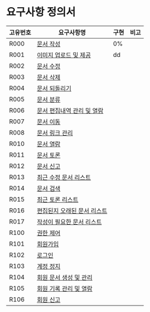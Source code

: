 ﻿요구사항 정의서
===============  
  
|고유번호|요구사항명|구현|비고
|---|---|---|---|
|R000|[문서 작성](./specification/R000.md)|0%||
|R001|[이미지 업로드 및 제공](./specification/R001.md)|dd||
|R002|[문서 수정](./specification/R002.md)|||
|R003|[문서 삭제](./specification/R003.md)|||
|R004|[문서 되돌리기](./specification/R004.md)|||
|R005|[문서 분류](./specification/R005.md)|||
|R006|[문서 편집내역 관리 및 열람](./specification/R006.md)|||
|R007|[문서 이동](./specification/R007.md)|||
|R008|[문서 링크 관리](./specification/R008.md)|||
|R010|[문서 열람](./specification/R010.md)|||
|R011|[문서 토론](./specification/R011.md)|||
|R012|[문서 신고](./specification/R012.md)|||
|R013|[최근 수정 문서 리스트](./specification/R013.md)|||
|R014|[문서 검색](./specification/R014.md)|||
|R015|[최근 토론 리스트](./specification/R015.md)|||
|R016|[편집된지 오래된 문서 리스트](./specification/R016.md)|||
|R017|[작성이 필요한 문서 리스트](./specification/R017.md)|||
|R100|[권한 제어](./specification/R100.md)|||
|R101|[회원가입](./specification/R101.md)|||
|R102|[로그인](./specification/R102.md)|||
|R103|[계정 정지](./specification/R103.md)|||
|R104|[회원 문서 생성 및 관리](./specification/R104.md)|||
|R105|[회원 기록 관리 및 열람](./specification/R105.md)|||
|R106|[회원 신고](./specification/R106.md)|||

